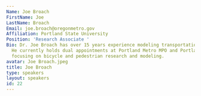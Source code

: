 ```yaml
---
Name: Joe Broach
FirstName: Joe
LastName: Broach
Email: joe.broach@oregonmetro.gov
Affiliation: Portland State University
Position: 'Research Associate '
Bio: Dr. Joe Broach has over 15 years experience modeling transportation behavior.
  He currently holds dual appointments at Portland Metro MPO and Portland State University,
  focusing on bicycle and pedestrian research and modeling.
avatar: Joe Broach.jpeg
title: Joe Broach
type: speakers
layout: speakers
id: 22
---
```

